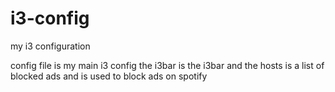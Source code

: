 # i3-config
my i3 configuration

config file is my main i3 config the i3bar is the i3bar and the hosts is a list of blocked ads and is used to block ads on spotify


